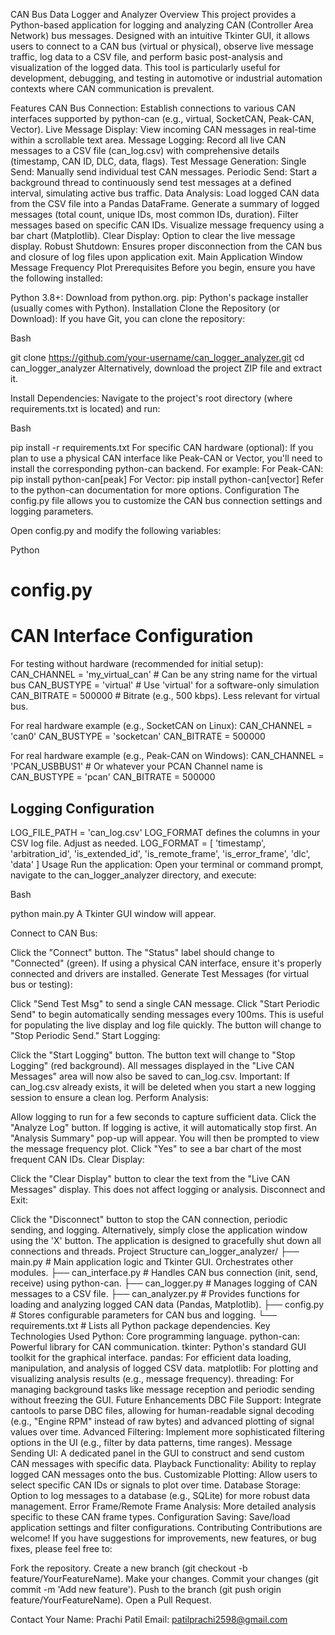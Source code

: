 CAN Bus Data Logger and Analyzer
Overview
This project provides a Python-based application for logging and analyzing CAN (Controller Area Network) bus messages. Designed with an intuitive Tkinter GUI, it allows users to connect to a CAN bus (virtual or physical), observe live message traffic, log data to a CSV file, and perform basic post-analysis and visualization of the logged data. This tool is particularly useful for development, debugging, and testing in automotive or industrial automation contexts where CAN communication is prevalent.

Features
CAN Bus Connection: Establish connections to various CAN interfaces supported by python-can (e.g., virtual, SocketCAN, Peak-CAN, Vector).
Live Message Display: View incoming CAN messages in real-time within a scrollable text area.
Message Logging: Record all live CAN messages to a CSV file (can_log.csv) with comprehensive details (timestamp, CAN ID, DLC, data, flags).
Test Message Generation:
Single Send: Manually send individual test CAN messages.
Periodic Send: Start a background thread to continuously send test messages at a defined interval, simulating active bus traffic.
Data Analysis:
Load logged CAN data from the CSV file into a Pandas DataFrame.
Generate a summary of logged messages (total count, unique IDs, most common IDs, duration).
Filter messages based on specific CAN IDs.
Visualize message frequency using a bar chart (Matplotlib).
Clear Display: Option to clear the live message display.
Robust Shutdown: Ensures proper disconnection from the CAN bus and closure of log files upon application exit.
Main Application Window
Message Frequency Plot
Prerequisites
Before you begin, ensure you have the following installed:

Python 3.8+: Download from python.org.
pip: Python's package installer (usually comes with Python).
Installation
Clone the Repository (or Download):
If you have Git, you can clone the repository:

Bash

git clone https://github.com/your-username/can_logger_analyzer.git
cd can_logger_analyzer
Alternatively, download the project ZIP file and extract it.

Install Dependencies:
Navigate to the project's root directory (where requirements.txt is located) and run:

Bash

pip install -r requirements.txt
For specific CAN hardware (optional): If you plan to use a physical CAN interface like Peak-CAN or Vector, you'll need to install the corresponding python-can backend. For example:
For Peak-CAN: pip install python-can[peak]
For Vector: pip install python-can[vector] Refer to the python-can documentation for more options.
Configuration
The config.py file allows you to customize the CAN bus connection settings and logging parameters.

Open config.py and modify the following variables:

Python

# config.py

# CAN Interface Configuration

 For testing without hardware (recommended for initial setup):
CAN_CHANNEL = 'my_virtual_can' # Can be any string name for the virtual bus
CAN_BUSTYPE = 'virtual'        # Use 'virtual' for a software-only simulation
CAN_BITRATE = 500000           # Bitrate (e.g., 500 kbps). Less relevant for virtual bus.

 For real hardware example (e.g., SocketCAN on Linux):
 CAN_CHANNEL = 'can0'
 CAN_BUSTYPE = 'socketcan'
 CAN_BITRATE = 500000

 For real hardware example (e.g., Peak-CAN on Windows):
 CAN_CHANNEL = 'PCAN_USBBUS1' # Or whatever your PCAN Channel name is
 CAN_BUSTYPE = 'pcan'
 CAN_BITRATE = 500000

 Logging Configuration
 ---------------------
LOG_FILE_PATH = 'can_log.csv'
 LOG_FORMAT defines the columns in your CSV log file. Adjust as needed.
LOG_FORMAT = [
    'timestamp', 'arbitration_id', 'is_extended_id', 'is_remote_frame',
    'is_error_frame', 'dlc', 'data'
]
Usage
Run the application:
Open your terminal or command prompt, navigate to the can_logger_analyzer directory, and execute:

Bash

python main.py
A Tkinter GUI window will appear.

Connect to CAN Bus:

Click the "Connect" button. The "Status" label should change to "Connected" (green).
If using a physical CAN interface, ensure it's properly connected and drivers are installed.
Generate Test Messages (for virtual bus or testing):

Click "Send Test Msg" to send a single CAN message.
Click "Start Periodic Send" to begin automatically sending messages every 100ms. This is useful for populating the live display and log file quickly. The button will change to "Stop Periodic Send."
Start Logging:

Click the "Start Logging" button. The button text will change to "Stop Logging" (red background).
All messages displayed in the "Live CAN Messages" area will now also be saved to can_log.csv.
Important: If can_log.csv already exists, it will be deleted when you start a new logging session to ensure a clean log.
Perform Analysis:

Allow logging to run for a few seconds to capture sufficient data.
Click the "Analyze Log" button.
If logging is active, it will automatically stop first.
An "Analysis Summary" pop-up will appear.
You will then be prompted to view the message frequency plot. Click "Yes" to see a bar chart of the most frequent CAN IDs.
Clear Display:

Click the "Clear Display" button to clear the text from the "Live CAN Messages" display. This does not affect logging or analysis.
Disconnect and Exit:

Click the "Disconnect" button to stop the CAN connection, periodic sending, and logging.
Alternatively, simply close the application window using the 'X' button. The application is designed to gracefully shut down all connections and threads.
Project Structure
can_logger_analyzer/
├── main.py             # Main application logic and Tkinter GUI. Orchestrates other modules.
├── can_interface.py    # Handles CAN bus connection (init, send, receive) using python-can.
├── can_logger.py       # Manages logging of CAN messages to a CSV file.
├── can_analyzer.py     # Provides functions for loading and analyzing logged CAN data (Pandas, Matplotlib).
├── config.py           # Stores configurable parameters for CAN bus and logging.
└── requirements.txt    # Lists all Python package dependencies.
Key Technologies Used
Python: Core programming language.
python-can: Powerful library for CAN communication.
tkinter: Python's standard GUI toolkit for the graphical interface.
pandas: For efficient data loading, manipulation, and analysis of logged CSV data.
matplotlib: For plotting and visualizing analysis results (e.g., message frequency).
threading: For managing background tasks like message reception and periodic sending without freezing the GUI.
Future Enhancements
DBC File Support: Integrate cantools to parse DBC files, allowing for human-readable signal decoding (e.g., "Engine RPM" instead of raw bytes) and advanced plotting of signal values over time.
Advanced Filtering: Implement more sophisticated filtering options in the UI (e.g., filter by data patterns, time ranges).
Message Sending UI: A dedicated panel in the GUI to construct and send custom CAN messages with specific data.
Playback Functionality: Ability to replay logged CAN messages onto the bus.
Customizable Plotting: Allow users to select specific CAN IDs or signals to plot over time.
Database Storage: Option to log messages to a database (e.g., SQLite) for more robust data management.
Error Frame/Remote Frame Analysis: More detailed analysis specific to these CAN frame types.
Configuration Saving: Save/load application settings and filter configurations.
Contributing
Contributions are welcome! If you have suggestions for improvements, new features, or bug fixes, please feel free to:

Fork the repository.
Create a new branch (git checkout -b feature/YourFeatureName).
Make your changes.
Commit your changes (git commit -m 'Add new feature').
Push to the branch (git push origin feature/YourFeatureName).
Open a Pull Request.

Contact
Your Name: Prachi Patil
Email: patilprachi2598@gmail.com
